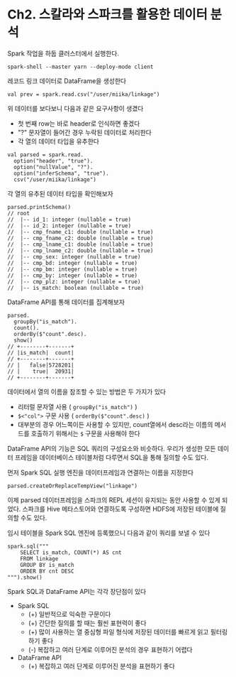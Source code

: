 # Ch2. 스칼라와 스파크를 활용한 데이터 분석

Spark 작업을 하둡 클러스터에서 실행한다.

```
spark-shell --master yarn --deploy-mode client
```

레코드 링크 데이터로 DataFrame을 생성한다

```
val prev = spark.read.csv("/user/miika/linkage")
```

위 데이터를 보다보니 다음과 같은 요구사항이 생겼다
- 첫 번째 row는 바로 header로 인식하면 좋겠다
- "?" 문자열이 들어간 경우 누락된 데이터로 처리한다
- 각 열의 데이터 타입을 유추한다

```
val parsed = spark.read.
  option("header", "true").
  option("nullValue", "?").
  option("inferSchema", "true").
  csv("/user/miika/linkage")
```

각 열의 유추된 데이터 타입을 확인해보자

```
parsed.printSchema()
// root
//  |-- id_1: integer (nullable = true)
//  |-- id_2: integer (nullable = true)
//  |-- cmp_fname_c1: double (nullable = true)
//  |-- cmp_fname_c2: double (nullable = true)
//  |-- cmp_lname_c1: double (nullable = true)
//  |-- cmp_lname_c2: double (nullable = true)
//  |-- cmp_sex: integer (nullable = true)
//  |-- cmp_bd: integer (nullable = true)
//  |-- cmp_bm: integer (nullable = true)
//  |-- cmp_by: integer (nullable = true)
//  |-- cmp_plz: integer (nullable = true)
//  |-- is_match: boolean (nullable = true)
```

DataFrame API를 통해 데이터를 집계해보자

```
parsed.
  groupBy("is_match").
  count().
  orderBy($"count".desc).
  show()
// +--------+-------+
// |is_match|  count|
// +--------+-------+
// |   false|5728201|
// |    true|  20931|
// +--------+-------+
```

데이터에서 열의 이름을 참조할 수 있는 방법은 두 가지가 있다

- 리터럴 문자열 사용 ( `groupBy("is_match")` )
- `$<"col">` 구문 사용 ( `orderBy($"count".desc)` )
- 대부분의 경우 어느쪽이든 사용할 수 있지만, count열에서 desc라는 이름의 메서드를 호출하기 위해서는 `$` 구문을 사용해야 한다


DataFrame API의 기능은 SQL 쿼리의 구성요소와 비슷하다. 우리가 생성한 모든 데이터 프레임을 데이터베이스 테이블처럼 다루면서 SQL을 통해 질의할 수도 있다.

먼저 Spark SQL 실행 엔진을 데이터프레임과 연결하는 이름을 지정한다

```
parsed.createOrReplaceTempView("linkage")
```

이제 parsed 데이터프레임을 스파크의 REPL 세션이 유지되는 동안 사용할 수 있게 되었다. 스파크를 Hive 메타스토어와 연결하도록 구성하면 HDFS에 저장된 테이블에 질의할 수도 있다.

임시 테이블을 Spark SQL 엔진에 등록했으니 다음과 같이 쿼리를 보낼 수 있다

```
spark.sql("""
    SELECT is_match, COUNT(*) AS cnt
    FROM linkage
    GROUP BY is_match
    ORDER BY cnt DESC
""").show()
```

Spark SQL과 DataFrame API는 각각 장단점이 있다

- Spark SQL
    - (+) 일반적으로 익숙한 구문이다
    - (+) 간단한 질의를 할 때는 훨씬 표현력이 좋다
    - (+) 많이 사용하는 열 중심형 파일 형식에 저장된 데이터를 빠르게 읽고 필터링하기 좋다
    - (-) 복잡하고 여러 단계로 이루어진 분석의 경우 표현하기 어렵다
- DataFrame API
    - (+) 복잡하고 여러 단계로 이루어진 분석을 표현하기 좋다

